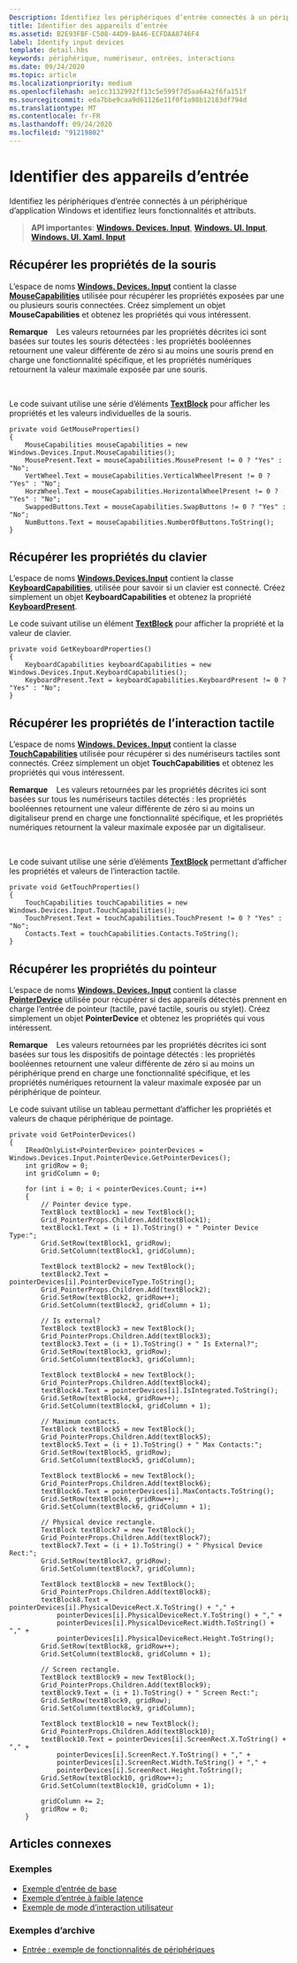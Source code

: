 ```yaml
---
Description: Identifiez les périphériques d’entrée connectés à un périphérique d’application Windows et identifiez leurs fonctionnalités et attributs.
title: Identifier des appareils d’entrée
ms.assetid: B2E93FBF-C508-44D9-BA46-ECFDAA8746F4
label: Identify input devices
template: detail.hbs
keywords: périphérique, numériseur, entrées, interactions
ms.date: 09/24/2020
ms.topic: article
ms.localizationpriority: medium
ms.openlocfilehash: ae1cc3132992ff13c5e599f7d5aa64a2f6fa151f
ms.sourcegitcommit: eda7bbe9caa9d61126e11f0f1a98b12183df794d
ms.translationtype: MT
ms.contentlocale: fr-FR
ms.lasthandoff: 09/24/2020
ms.locfileid: "91219802"
---
```

# <a name="identify-input-devices"></a>Identifier des appareils d’entrée


Identifiez les périphériques d’entrée connectés à un périphérique d’application Windows et identifiez leurs fonctionnalités et attributs.

> **API importantes**: [**Windows. Devices. Input**](/uwp/api/Windows.Devices.Input), [**Windows. UI. Input**](/uwp/api/Windows.UI.Core), [**Windows. UI. Xaml. Input**](/uwp/api/Windows.UI.Input)

## <a name="retrieve-mouse-properties"></a>Récupérer les propriétés de la souris


L’espace de noms [**Windows. Devices. Input**](/uwp/api/Windows.Devices.Input) contient la classe [**MouseCapabilities**](/uwp/api/Windows.Devices.Input.MouseCapabilities) utilisée pour récupérer les propriétés exposées par une ou plusieurs souris connectées. Créez simplement un objet **MouseCapabilities** et obtenez les propriétés qui vous intéressent.

**Remarque**    Les valeurs retournées par les propriétés décrites ici sont basées sur toutes les souris détectées : les propriétés booléennes retournent une valeur différente de zéro si au moins une souris prend en charge une fonctionnalité spécifique, et les propriétés numériques retournent la valeur maximale exposée par une souris.

 

Le code suivant utilise une série d’éléments [**TextBlock**](/uwp/api/Windows.UI.Xaml.Controls.TextBlock) pour afficher les propriétés et les valeurs individuelles de la souris.

```CSharp
private void GetMouseProperties()
{
    MouseCapabilities mouseCapabilities = new Windows.Devices.Input.MouseCapabilities();
    MousePresent.Text = mouseCapabilities.MousePresent != 0 ? "Yes" : "No";
    VertWheel.Text = mouseCapabilities.VerticalWheelPresent != 0 ? "Yes" : "No";
    HorzWheel.Text = mouseCapabilities.HorizontalWheelPresent != 0 ? "Yes" : "No";
    SwappedButtons.Text = mouseCapabilities.SwapButtons != 0 ? "Yes" : "No";
    NumButtons.Text = mouseCapabilities.NumberOfButtons.ToString();
}
```

## <a name="retrieve-keyboard-properties"></a>Récupérer les propriétés du clavier


L’espace de noms [**Windows.Devices.Input**](/uwp/api/Windows.Devices.Input) contient la classe [**KeyboardCapabilities**](/uwp/api/Windows.Devices.Input.KeyboardCapabilities), utilisée pour savoir si un clavier est connecté. Créez simplement un objet **KeyboardCapabilities** et obtenez la propriété [**KeyboardPresent**](/uwp/api/windows.devices.input.keyboardcapabilities.keyboardpresent).

Le code suivant utilise un élément [**TextBlock**](/uwp/api/Windows.UI.Xaml.Controls.TextBlock) pour afficher la propriété et la valeur de clavier.

```CSharp
private void GetKeyboardProperties()
{
    KeyboardCapabilities keyboardCapabilities = new Windows.Devices.Input.KeyboardCapabilities();
    KeyboardPresent.Text = keyboardCapabilities.KeyboardPresent != 0 ? "Yes" : "No";
}
```

## <a name="retrieve-touch-properties"></a>Récupérer les propriétés de l’interaction tactile


L’espace de noms [**Windows. Devices. Input**](/uwp/api/Windows.Devices.Input) contient la classe [**TouchCapabilities**](/uwp/api/Windows.Devices.Input.TouchCapabilities) utilisée pour récupérer si des numériseurs tactiles sont connectés. Créez simplement un objet **TouchCapabilities** et obtenez les propriétés qui vous intéressent.

**Remarque**    Les valeurs retournées par les propriétés décrites ici sont basées sur tous les numériseurs tactiles détectés : les propriétés booléennes retournent une valeur différente de zéro si au moins un digitaliseur prend en charge une fonctionnalité spécifique, et les propriétés numériques retournent la valeur maximale exposée par un digitaliseur.

 

Le code suivant utilise une série d’éléments [**TextBlock**](/uwp/api/Windows.UI.Xaml.Controls.TextBlock) permettant d’afficher les propriétés et valeurs de l’interaction tactile.

```CSharp
private void GetTouchProperties()
{
    TouchCapabilities touchCapabilities = new Windows.Devices.Input.TouchCapabilities();
    TouchPresent.Text = touchCapabilities.TouchPresent != 0 ? "Yes" : "No";
    Contacts.Text = touchCapabilities.Contacts.ToString();
}
```

## <a name="retrieve-pointer-properties"></a>Récupérer les propriétés du pointeur


L’espace de noms [**Windows. Devices. Input**](/uwp/api/Windows.Devices.Input) contient la classe [**PointerDevice**](/uwp/api/Windows.Devices.Input.PointerDevice) utilisée pour récupérer si des appareils détectés prennent en charge l’entrée de pointeur (tactile, pavé tactile, souris ou stylet). Créez simplement un objet **PointerDevice** et obtenez les propriétés qui vous intéressent.

**Remarque**    Les valeurs retournées par les propriétés décrites ici sont basées sur tous les dispositifs de pointage détectés : les propriétés booléennes retournent une valeur différente de zéro si au moins un périphérique prend en charge une fonctionnalité spécifique, et les propriétés numériques retournent la valeur maximale exposée par un périphérique de pointeur.

Le code suivant utilise un tableau permettant d’afficher les propriétés et valeurs de chaque périphérique de pointage.

```CSharp
private void GetPointerDevices()
{
    IReadOnlyList<PointerDevice> pointerDevices = Windows.Devices.Input.PointerDevice.GetPointerDevices();
    int gridRow = 0;
    int gridColumn = 0;

    for (int i = 0; i < pointerDevices.Count; i++)
    {
        // Pointer device type.
        TextBlock textBlock1 = new TextBlock();
        Grid_PointerProps.Children.Add(textBlock1);
        textBlock1.Text = (i + 1).ToString() + " Pointer Device Type:";
        Grid.SetRow(textBlock1, gridRow);
        Grid.SetColumn(textBlock1, gridColumn);

        TextBlock textBlock2 = new TextBlock();
        textBlock2.Text = pointerDevices[i].PointerDeviceType.ToString();
        Grid_PointerProps.Children.Add(textBlock2);
        Grid.SetRow(textBlock2, gridRow++);
        Grid.SetColumn(textBlock2, gridColumn + 1);

        // Is external?
        TextBlock textBlock3 = new TextBlock();
        Grid_PointerProps.Children.Add(textBlock3);
        textBlock3.Text = (i + 1).ToString() + " Is External?";
        Grid.SetRow(textBlock3, gridRow);
        Grid.SetColumn(textBlock3, gridColumn);

        TextBlock textBlock4 = new TextBlock();
        Grid_PointerProps.Children.Add(textBlock4);
        textBlock4.Text = pointerDevices[i].IsIntegrated.ToString();
        Grid.SetRow(textBlock4, gridRow++);
        Grid.SetColumn(textBlock4, gridColumn + 1);

        // Maximum contacts.
        TextBlock textBlock5 = new TextBlock();
        Grid_PointerProps.Children.Add(textBlock5);
        textBlock5.Text = (i + 1).ToString() + " Max Contacts:";
        Grid.SetRow(textBlock5, gridRow);
        Grid.SetColumn(textBlock5, gridColumn);

        TextBlock textBlock6 = new TextBlock();
        Grid_PointerProps.Children.Add(textBlock6);
        textBlock6.Text = pointerDevices[i].MaxContacts.ToString();
        Grid.SetRow(textBlock6, gridRow++);
        Grid.SetColumn(textBlock6, gridColumn + 1);

        // Physical device rectangle.
        TextBlock textBlock7 = new TextBlock();
        Grid_PointerProps.Children.Add(textBlock7);
        textBlock7.Text = (i + 1).ToString() + " Physical Device Rect:";
        Grid.SetRow(textBlock7, gridRow);
        Grid.SetColumn(textBlock7, gridColumn);

        TextBlock textBlock8 = new TextBlock();
        Grid_PointerProps.Children.Add(textBlock8);
        textBlock8.Text = pointerDevices[i].PhysicalDeviceRect.X.ToString() + "," +
            pointerDevices[i].PhysicalDeviceRect.Y.ToString() + "," +
            pointerDevices[i].PhysicalDeviceRect.Width.ToString() + "," +
            pointerDevices[i].PhysicalDeviceRect.Height.ToString();
        Grid.SetRow(textBlock8, gridRow++);
        Grid.SetColumn(textBlock8, gridColumn + 1);

        // Screen rectangle.
        TextBlock textBlock9 = new TextBlock();
        Grid_PointerProps.Children.Add(textBlock9);
        textBlock9.Text = (i + 1).ToString() + " Screen Rect:";
        Grid.SetRow(textBlock9, gridRow);
        Grid.SetColumn(textBlock9, gridColumn);

        TextBlock textBlock10 = new TextBlock();
        Grid_PointerProps.Children.Add(textBlock10);
        textBlock10.Text = pointerDevices[i].ScreenRect.X.ToString() + "," +
            pointerDevices[i].ScreenRect.Y.ToString() + "," +
            pointerDevices[i].ScreenRect.Width.ToString() + "," +
            pointerDevices[i].ScreenRect.Height.ToString();
        Grid.SetRow(textBlock10, gridRow++);
        Grid.SetColumn(textBlock10, gridColumn + 1);

        gridColumn += 2;
        gridRow = 0;
    }
```

## <a name="related-articles"></a>Articles connexes

### <a name="samples"></a>Exemples

- [Exemple d’entrée de base](https://github.com/Microsoft/Windows-universal-samples/tree/master/Samples/BasicInput)
- [Exemple d’entrée à faible latence](https://github.com/Microsoft/Windows-universal-samples/tree/master/Samples/LowLatencyInput)
- [Exemple de mode d’interaction utilisateur](https://github.com/Microsoft/Windows-universal-samples/tree/master/Samples/UserInteractionMode)

### <a name="archive-samples"></a>Exemples d’archive

- [Entrée : exemple de fonctionnalités de périphériques](https://github.com/microsoftarchive/msdn-code-gallery-microsoft/tree/411c271e537727d737a53fa2cbe99eaecac00cc0/Official%20Windows%20Platform%20Sample/Windows%208%20app%20samples/%5BC%23%5D-Windows%208%20app%20samples/C%23/Windows%208%20app%20samples/Input%20Device%20capabilities%20sample%20(Windows%208))
